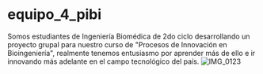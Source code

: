 # equipo_4_pibi
Somos estudiantes de Ingeniería Biomédica de 2do ciclo desarrollando un proyecto grupal para nuestro curso de "Procesos de Innovación en Bioingeniería", realmente tenemos entusiasmo por aprender más de ello e ir innovando más adelante en el campo tecnológico del país.
![IMG_0123](https://github.com/user-attachments/assets/51322788-2c0f-41ec-a6e2-2c83d3acef7e)
